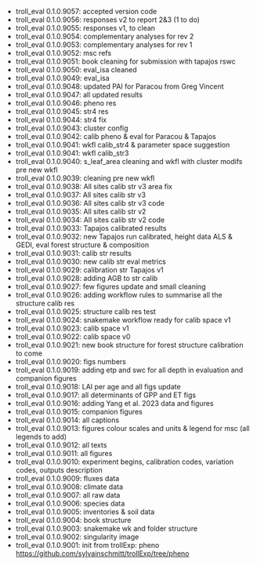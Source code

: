 -   troll_eval 0.1.0.9057: accepted version code
-   troll_eval 0.1.0.9056: responses v2 to report 2&3 (1 to do)
-   troll_eval 0.1.0.9055: responses v1, to clean
-   troll_eval 0.1.0.9054: complementary analyses for rev 2
-   troll_eval 0.1.0.9053: complementary analyses for rev 1
-   troll_eval 0.1.0.9052: msc refs
-   troll_eval 0.1.0.9051: book cleaning for submission with tapajos rswc
-   troll_eval 0.1.0.9050: eval_isa cleaned
-   troll_eval 0.1.0.9049: eval_isa
-   troll_eval 0.1.0.9048: updated PAI for Paracou from Greg Vincent
-   troll_eval 0.1.0.9047: all updated results
-   troll_eval 0.1.0.9046: pheno res
-   troll_eval 0.1.0.9045: str4 res
-   troll_eval 0.1.0.9044: str4 fix
-   troll_eval 0.1.0.9043: cluster config
-   troll_eval 0.1.0.9042: calib pheno & eval for Paracou & Tapajos
-   troll_eval 0.1.0.9041: wkfl calib_str4 & parameter space suggestion
-   troll_eval 0.1.0.9041: wkfl calib_str3
-   troll_eval 0.1.0.9040: s_leaf_area cleaning and wkfl with cluster modifs pre new wkfl
-   troll_eval 0.1.0.9039: cleaning pre new wkfl
-   troll_eval 0.1.0.9038: All sites calib str v3 area fix
-   troll_eval 0.1.0.9037: All sites calib str v3
-   troll_eval 0.1.0.9036: All sites calib str v3 code
-   troll_eval 0.1.0.9035: All sites calib str v2
-   troll_eval 0.1.0.9034: All sites calib str v2 code
-   troll_eval 0.1.0.9033: Tapajos calibrated results
-   troll_eval 0.1.0.9032: new Tapajos run calibrated, height data ALS & GEDI, eval forest structure & composition
-   troll_eval 0.1.0.9031: calib str results
-   troll_eval 0.1.0.9030: new calib str eval metrics
-   troll_eval 0.1.0.9029: calibration str Tapajos v1
-   troll_eval 0.1.0.9028: adding AGB to str calib
-   troll_eval 0.1.0.9027: few figures update and small cleaning
-   troll_eval 0.1.0.9026: adding workflow rules to summarise all the structure calib res
-   troll_eval 0.1.0.9025: structure calib res test
-   troll_eval 0.1.0.9024: snakemake workflow ready for calib space v1
-   troll_eval 0.1.0.9023: calib space v1
-   troll_eval 0.1.0.9022: calib space v0
-   troll_eval 0.1.0.9021: new book structure for forest structure calibration to come
-   troll_eval 0.1.0.9020: figs numbers
-   troll_eval 0.1.0.9019: adding etp and swc for all depth in evaluation and companion figures
-   troll_eval 0.1.0.9018: LAI per age and all figs update
-   troll_eval 0.1.0.9017: all determinants of GPP and ET figs
-   troll_eval 0.1.0.9016: adding Yang et al. 2023 data and figures
-   troll_eval 0.1.0.9015: companion figures
-   troll_eval 0.1.0.9014: all captions
-   troll_eval 0.1.0.9013: figures colour scales and units & legend for msc (all legends to add)
-   troll_eval 0.1.0.9012: all texts
-   troll_eval 0.1.0.9011: all figures
-   troll_eval 0.1.0.9010: experiment begins, calibration codes, variation codes, outputs description
-   troll_eval 0.1.0.9009: fluxes data
-   troll_eval 0.1.0.9008: climate data
-   troll_eval 0.1.0.9007: all raw data
-   troll_eval 0.1.0.9006: species data
-   troll_eval 0.1.0.9005: inventories & soil data
-   troll_eval 0.1.0.9004: book structure
-   troll_eval 0.1.0.9003: snakemake wk and folder structure
-   troll_eval 0.1.0.9002: singularity image
-   troll_eval 0.1.0.9001: init from trollExp: pheno <https://github.com/sylvainschmitt/trollExp/tree/pheno>
